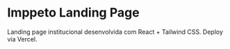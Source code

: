 # Imppeto Landing Page

Landing page institucional desenvolvida com React + Tailwind CSS.
Deploy via Vercel.
